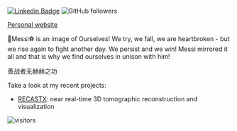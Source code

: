 [![Linkedin Badge](https://img.shields.io/badge/-zhujun-blue?style=flat-square&logo=Linkedin&logoColor=white&link=https://www.linkedin.com/in/jun-zhu-0bb51782/)](https://www.linkedin.com/in/jun-zhu-0bb51782/)
![GitHub followers](https://img.shields.io/github/followers/zhujun98?label=Follow&style=social)

[Personal website](https://zhujun98.github.io/)

:crown:Messi:soccer: is an image of Ourselves! We try, we fall, we are heartbroken - but we rise again to fight another day. We persist and we win! Messi mirrored it all and that is why we find ourselves in unison with him!

善战者无赫赫之功

Take a look at my recent projects:
- [RECASTX](https://zhujun98.github.io/recastx/): near real-time 3D tomographic reconstruction and visualization

<!-- Optional Visitors badge: -->
![visitors](https://visitor-badge.laobi.icu/badge?page_id=zhujun98.zhujun98)

<br />

